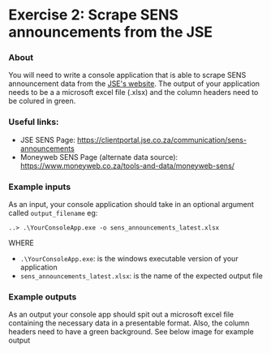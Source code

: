 # Exercise 2: Scrape SENS announcements from the JSE

### About



You will need to write a console application that is able to scrape SENS announcement data from the [JSE's website](https://clientportal.jse.co.za/communication/sens-announcements). The output of your application needs to be a a microsoft excel file (.xlsx) and the column headers need to be colured in green.


### Useful links:
* JSE SENS Page: https://clientportal.jse.co.za/communication/sens-announcements
* Moneyweb SENS Page (alternate data source): https://www.moneyweb.co.za/tools-and-data/moneyweb-sens/



### Example inputs
As an input, your console application should take in an optional argument called `output_filename` eg:

```
..> .\YourConsoleApp.exe -o sens_announcements_latest.xlsx
```
WHERE
* `.\YourConsoleApp.exe`: is the windows executable version of your application
* `sens_announcements_latest.xlsx`: is the name of the expected output file

### Example outputs
As an output your console app should spit out a microsoft excel file containing the necessary data in a presentable format. Also, the column headers need to have a green background. See below image for example output